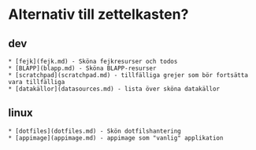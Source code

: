 # Alternativ till zettelkasten? #


## dev ##
    * [fejk](fejk.md) - Sköna fejkresurser och todos
    * [BLAPP](blapp.md) - Sköna BLAPP-resurser
    * [scratchpad](scratchpad.md) - tillfälliga grejer som bör fortsätta vara tillfälliga
    * [datakällor](datasources.md) - lista över sköna datakällor


## linux ##
    * [dotfiles](dotfiles.md) - Skön dotfilshantering
    * [appimage](appimage.md) - appimage som "vanlig" applikation
